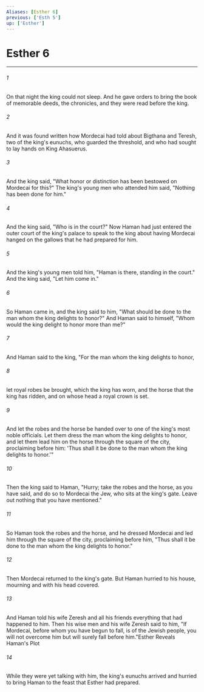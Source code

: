 ```yaml
---
Aliases: [Esther 6]
previous: ['Esth 5']
up: ['Esther']
---
```

# Esther 6

***

 

###### 1 
On that night the king could not sleep. And he gave orders to bring the book of memorable deeds, the chronicles, and they were read before the king. 
 

###### 2 
And it was found written how Mordecai had told about Bigthana and Teresh, two of the king's eunuchs, who guarded the threshold, and who had sought to lay hands on King Ahasuerus. 
 

###### 3 
And the king said, "What honor or distinction has been bestowed on Mordecai for this?" The king's young men who attended him said, "Nothing has been done for him." 
 

###### 4 
And the king said, "Who is in the court?" Now Haman had just entered the outer court of the king's palace to speak to the king about having Mordecai hanged on the gallows that he had prepared for him. 
 

###### 5 
And the king's young men told him, "Haman is there, standing in the court." And the king said, "Let him come in." 
 

###### 6 
So Haman came in, and the king said to him, "What should be done to the man whom the king delights to honor?" And Haman said to himself, "Whom would the king delight to honor more than me?" 
 

###### 7 
And Haman said to the king, "For the man whom the king delights to honor, 
 

###### 8 
let royal robes be brought, which the king has worn, and the horse that the king has ridden, and on whose head a royal crown is set. 
 

###### 9 
And let the robes and the horse be handed over to one of the king's most noble officials. Let them dress the man whom the king delights to honor, and let them lead him on the horse through the square of the city, proclaiming before him: 'Thus shall it be done to the man whom the king delights to honor.'" 
 

###### 10 
Then the king said to Haman, "Hurry; take the robes and the horse, as you have said, and do so to Mordecai the Jew, who sits at the king's gate. Leave out nothing that you have mentioned." 
 

###### 11 
So Haman took the robes and the horse, and he dressed Mordecai and led him through the square of the city, proclaiming before him, "Thus shall it be done to the man whom the king delights to honor."
 
 

###### 12 
Then Mordecai returned to the king's gate. But Haman hurried to his house, mourning and with his head covered. 
 

###### 13 
And Haman told his wife Zeresh and all his friends everything that had happened to him. Then his wise men and his wife Zeresh said to him, "If Mordecai, before whom you have begun to fall, is of the Jewish people, you will not overcome him but will surely fall before him."Esther Reveals Haman's Plot
 
 

###### 14 
While they were yet talking with him, the king's eunuchs arrived and hurried to bring Haman to the feast that Esther had prepared.
 
